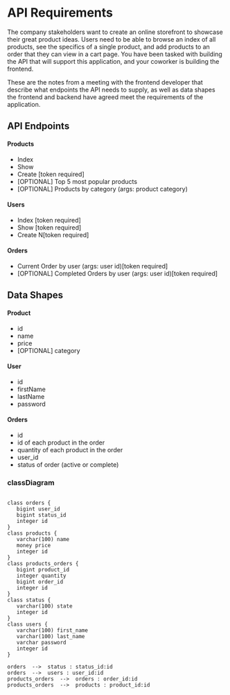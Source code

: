 # API Requirements
The company stakeholders want to create an online storefront to showcase their great product ideas. Users need to be able to browse an index of all products, see the specifics of a single product, and add products to an order that they can view in a cart page. You have been tasked with building the API that will support this application, and your coworker is building the frontend.

These are the notes from a meeting with the frontend developer that describe what endpoints the API needs to supply, as well as data shapes the frontend and backend have agreed meet the requirements of the application. 

## API Endpoints
#### Products
- Index 
- Show
- Create [token required]
- [OPTIONAL] Top 5 most popular products 
- [OPTIONAL] Products by category (args: product category)

#### Users
- Index [token required]
- Show [token required]
- Create N[token required]

#### Orders
- Current Order by user (args: user id)[token required]
- [OPTIONAL] Completed Orders by user (args: user id)[token required]

## Data Shapes
#### Product
-  id
- name
- price
- [OPTIONAL] category

#### User
- id
- firstName
- lastName
- password

#### Orders
- id
- id of each product in the order
- quantity of each product in the order
- user_id
- status of order (active or complete)


### classDiagram

```

class orders {
   bigint user_id
   bigint status_id
   integer id
}
class products {
   varchar(100) name
   money price
   integer id
}
class products_orders {
   bigint product_id
   integer quantity
   bigint order_id
   integer id
}
class status {
   varchar(100) state
   integer id
}
class users {
   varchar(100) first_name
   varchar(100) last_name
   varchar password
   integer id
}

orders  -->  status : status_id:id
orders  -->  users : user_id:id
products_orders  -->  orders : order_id:id
products_orders  -->  products : product_id:id

```